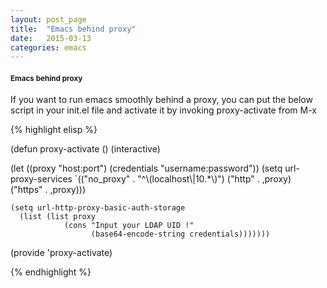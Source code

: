 ```yaml
---
layout: post_page
title:  "Emacs behind proxy"
date:   2015-03-13
categories: emacs
---
```


<h4> <small> Emacs behind proxy </small></h4>

If you want to run emacs smoothly behind a proxy, you can put the below script in your init.el file and activate it by invoking proxy-activate from M-x

{% highlight elisp %}

(defun proxy-activate ()
  (interactive)

  (let ((proxy "host:port") (credentials "username:password"))
    (setq url-proxy-services
      `(("no_proxy" . "^\\(localhost\\|10.*\\)")
       ("http" . ,proxy)
       ("https" . ,proxy)))

    (setq url-http-proxy-basic-auth-storage
      (list (list proxy
                (cons "Input your LDAP UID !"
                      (base64-encode-string credentials)))))))

(provide 'proxy-activate)

{% endhighlight %}


